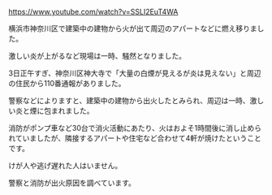 https://www.youtube.com/watch?v=SSLI2EuT4WA

横浜市神奈川区で建築中の建物から火が出て周辺のアパートなどに燃え移りました。

激しい炎が上がるなど現場は一時、騒然となりました。

3日正午すぎ、神奈川区神大寺で「大量の白煙が見えるが炎は見えない」と周辺の住民から110番通報がありました。 　

警察などによりますと、建築中の建物から出火したとみられ、周辺は一時、激しい炎と煙に包まれました。 　

消防がポンプ車など30台で消火活動にあたり、火はおよそ1時間後に消し止められていましたが、隣接するアパートや住宅など合わせて4軒が焼けたということです。 　

けが人や逃げ遅れた人はいません。 　

警察と消防が出火原因を調べています。